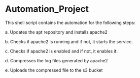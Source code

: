 # Automation_Project

This shell script contains the automation for the following steps:

a. Updates the apt repository and installs apache2

b. Checks if apache2 is running and if not, it starts the service.

c. Checks if apache2 is enabled and if not, it enables it.

d. Compresses the log files generated by apache2

e. Uploads the compressed file to the s3 bucket
